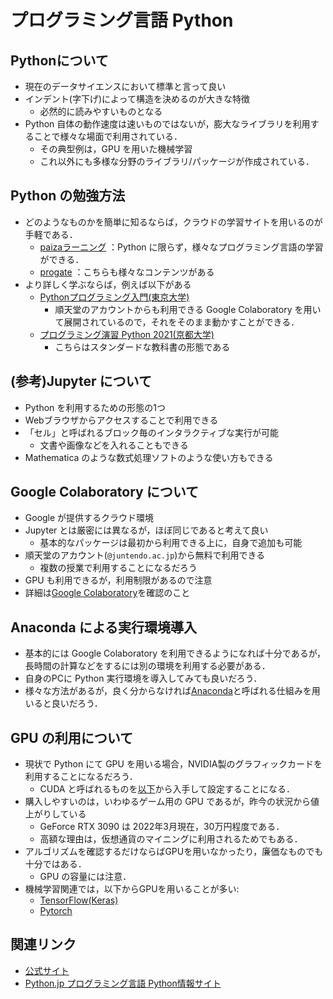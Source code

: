 # プログラミング言語 Python

## Pythonについて

- 現在のデータサイエンスにおいて標準と言って良い
- インデント(字下げ)によって構造を決めるのが大きな特徴
  - 必然的に読みやすいものとなる
- Python 自体の動作速度は速いものではないが，膨大なライブラリを利用することで様々な場面で利用されている．
  - その典型例は，GPU を用いた機械学習
  - これ以外にも多様な分野のライブラリ/パッケージが作成されている．

## Python の勉強方法

- どのようなものかを簡単に知るならば，クラウドの学習サイトを用いるのが手軽である．
  - [paizaラーニング](https://paiza.jp/works) ：Python に限らず，様々なプログラミング言語の学習ができる．
  - [progate](https://prog-8.com/) ：こちらも様々なコンテンツがある
- より詳しく学ぶならば，例えば以下がある
  - [Pythonプログラミング入門(東京大学)](https://sites.google.com/view/ut-python/)
    - 順天堂のアカウントからも利用できる Google Colaboratory を用いて展開されているので，それをそのまま動かすことができる．
  - [プログラミング演習 Python 2021(京都大学)](https://repository.kulib.kyoto-u.ac.jp/dspace/handle/2433/265459)
    - こちらはスタンダードな教科書の形態である

## (参考)Jupyter について

- Python を利用するための形態の1つ
- Webブラウザからアクセスすることで利用できる
- 「セル」と呼ばれるブロック毎のインタラクティブな実行が可能
  - 文書や画像などを入れることもできる
- Mathematica のような数式処理ソフトのような使い方もできる

## Google Colaboratory について

- Google が提供するクラウド環境
- Jupyter とは厳密には異なるが，ほぼ同じであると考えて良い
  - 基本的なパッケージは最初から利用できる上に，自身で追加も可能
- 順天堂のアカウント(`@juntendo.ac.jp`)から無料で利用できる
  - 複数の授業で利用することになるだろう
- GPU も利用できるが，利用制限があるので注意
- 詳細は[Google Colaboratory](https://colab.research.google.com/notebooks/welcome.ipynb?hl=ja)を確認のこと

## Anaconda による実行環境導入

- 基本的には Google Colaboratory を利用できるようになれば十分であるが，長時間の計算などをするには別の環境を利用する必要がある．
- 自身のPCに Python 実行環境を導入してみても良いだろう．
- 様々な方法があるが，良く分からなければ[Anaconda](https://www.anaconda.com/)と呼ばれる仕組みを用いると良いだろう．

## GPU の利用について

- 現状で Python にて GPU を用いる場合，NVIDIA製のグラフィックカードを利用することになるだろう．
  - CUDA と呼ばれるものを[以下](https://developer.nvidia.com/cuda-toolkit)から入手して設定することになる．
- 購入しやすいのは，いわゆるゲーム用の GPU であるが，昨今の状況から値上がりしている
  - GeForce RTX 3090 は 2022年3月現在，30万円程度である．
  - 高額な理由は，仮想通貨のマイニングに利用されるためでもある．
- アルゴリズムを確認するだけならばGPUを用いなかったり，廉価なものでも十分ではある．
  - GPU の容量には注意．
- 機械学習関連では，以下からGPUを用いることが多い:
  - [TensorFlow(Keras)](https://www.tensorflow.org/)
  - [Pytorch](https://pytorch.org/)

## 関連リンク

- [公式サイト](https://www.python.org/)
- [Python.jp プログラミング言語 Python情報サイト](https://www.python.jp/)
